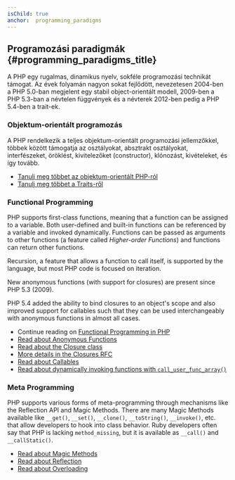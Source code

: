 ```yaml
---
isChild: true
anchor:  programming_paradigms
---
```


## Programozási paradigmák {#programming_paradigms_title}

A PHP egy rugalmas, dinamikus nyelv, sokféle programozási technikát támogat. Az évek folyamán nagyon sokat fejlődött, nevezetesen 2004-ben a PHP 5.0-ban megjelent egy stabil object-orientált modell, 2009-ben a PHP 5.3-ban a névtelen függvények és a névterek 2012-ben pedig a PHP 5.4-ben a trait-ek.

### Objektum-orientált programozás

A PHP rendelkezik a teljes objektum-orientált programozási jellemzőkkel, többek között támogatja az osztályokat, absztrakt osztályokat,
interfészeket, öröklést, kivitelezőket (constructor), klónozást, kivételeket, és így tovább.

* [Tanulj meg többet az objektum-orientált PHP-ról][oop]
* [Tanulj meg többet a Traits-ről][traits]

### Functional Programming

PHP supports first-class functions, meaning that a function can be assigned to a variable. Both user-defined and
built-in functions can be referenced by a variable and invoked dynamically. Functions can be passed as arguments to
other functions (a feature called _Higher-order Functions_) and functions can return other functions.

Recursion, a feature that allows a function to call itself, is supported by the language, but most PHP code
is focused on iteration.

New anonymous functions (with support for closures) are present since PHP 5.3 (2009).

PHP 5.4 added the ability to bind closures to an object's scope and also improved support for callables such that they
can be used interchangeably with anonymous functions in almost all cases.

* Continue reading on [Functional Programming in PHP](/pages/Functional-Programming.html)
* [Read about Anonymous Functions][anonymous-functions]
* [Read about the Closure class][closure-class]
* [More details in the Closures RFC][closures-rfc]
* [Read about Callables][callables]
* [Read about dynamically invoking functions with `call_user_func_array()`][call-user-func-array]

### Meta Programming

PHP supports various forms of meta-programming through mechanisms like the Reflection API and Magic Methods. There are
many Magic Methods available like `__get()`, `__set()`, `__clone()`, `__toString()`, `__invoke()`, etc. that allow
developers to hook into class behavior. Ruby developers often say that PHP is lacking `method_missing`, but it is
available as `__call()` and `__callStatic()`.

* [Read about Magic Methods][magic-methods]
* [Read about Reflection][reflection]
* [Read about Overloading][overloading]


[oop]: http://php.net/language.oop5
[traits]: http://php.net/language.oop5.traits
[anonymous-functions]: http://php.net/functions.anonymous
[closure-class]: http://php.net/class.closure
[closures-rfc]: https://wiki.php.net/rfc/closures
[callables]: http://php.net/language.types.callable
[call-user-func-array]: http://php.net/function.call-user-func-array
[magic-methods]: http://php.net/language.oop5.magic
[reflection]: http://php.net/intro.reflection
[overloading]: http://php.net/language.oop5.overloading

